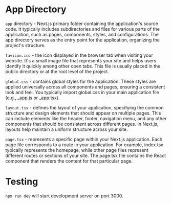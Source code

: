 # App Directory

`app` directory - Next.js primary folder containing the application's source code. It typically includes subdirectories and files for various parts of the application, such as pages, components, styles, and configurations. The app directory serves as the entry point for the application, organizing the project's structure.

`favicon.ico` - the icon displayed in the browser tab when visiting your website. It's a small image file that represents your site and helps users identify it quickly among other open tabs. This file is usually placed in the public directory or at the root level of the project.

`global.css` - contains global styles for the application. These styles are applied universally across all components and pages, ensuring a consistent look and feel. You typically import global.css in your main application file (e.g., _app.js or _app.tsx).

`layout.tsx` - defines the layout of your application, specifying the common structure and design elements that should appear on multiple pages. This can include elements like the header, footer, navigation menu, and any other components that should be consistent across different pages. In Next.js, layouts help maintain a uniform structure across your site.

`page.tsx` - represents a specific page within your Next.js application. Each page file corresponds to a route in your application. For example, index.tsx typically represents the homepage, while other page files represent different routes or sections of your site. The page.tsx file contains the React component that renders the content for that particular page.

# Testing

`npm run dev` will start development server on port 3000.
